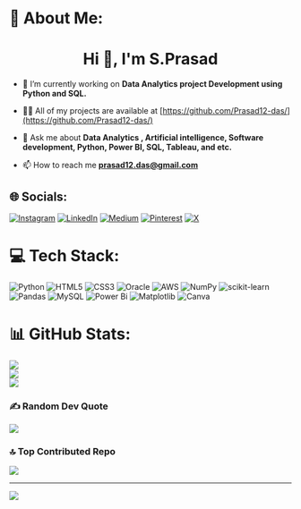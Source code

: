 # 💫 About Me:
<h1 align="center">Hi 👋, I'm S.Prasad </h1>

- 🔭 I’m currently working on **Data Analytics project Development using Python and SQL.**

- 👨‍💻 All of my projects are available at [https://github.com/Prasad12-das/](https://github.com/Prasad12-das/)

- 💬 Ask me about **Data Analytics , Artificial intelligence, Software development, Python, Power BI, SQL, Tableau, and etc.**

- 📫 How to reach me **prasad12.das@gmail.com**


## 🌐 Socials:
[![Instagram](https://img.shields.io/badge/Instagram-%23E4405F.svg?logo=Instagram&logoColor=white)](https://instagram.com/https://www.instagram.com/prasad018/) [![LinkedIn](https://img.shields.io/badge/LinkedIn-%230077B5.svg?logo=linkedin&logoColor=white)](https://linkedin.com/in/https://linkedin.com/in/sailajaprasaddas) [![Medium](https://img.shields.io/badge/Medium-12100E?logo=medium&logoColor=white)](https://medium.com/@https://medium.com/@prasad12.das) [![Pinterest](https://img.shields.io/badge/Pinterest-%23E60023.svg?logo=Pinterest&logoColor=white)](https://pinterest.com/https://www.pinterest.com/prasad12das/) [![X](https://img.shields.io/badge/X-black.svg?logo=X&logoColor=white)](https://x.com/https://x.com/im_prasad018) 

# 💻 Tech Stack:
![Python](https://img.shields.io/badge/python-3670A0?style=for-the-badge&logo=python&logoColor=ffdd54) ![HTML5](https://img.shields.io/badge/html5-%23E34F26.svg?style=for-the-badge&logo=html5&logoColor=white) ![CSS3](https://img.shields.io/badge/css3-%231572B6.svg?style=for-the-badge&logo=css3&logoColor=white) ![Oracle](https://img.shields.io/badge/Oracle-F80000?style=for-the-badge&logo=oracle&logoColor=white) ![AWS](https://img.shields.io/badge/AWS-%23FF9900.svg?style=for-the-badge&logo=amazon-aws&logoColor=white) ![NumPy](https://img.shields.io/badge/numpy-%23013243.svg?style=for-the-badge&logo=numpy&logoColor=white) ![scikit-learn](https://img.shields.io/badge/scikit--learn-%23F7931E.svg?style=for-the-badge&logo=scikit-learn&logoColor=white) ![Pandas](https://img.shields.io/badge/pandas-%23150458.svg?style=for-the-badge&logo=pandas&logoColor=white) ![MySQL](https://img.shields.io/badge/mysql-4479A1.svg?style=for-the-badge&logo=mysql&logoColor=white) ![Power Bi](https://img.shields.io/badge/power_bi-F2C811?style=for-the-badge&logo=powerbi&logoColor=black) ![Matplotlib](https://img.shields.io/badge/Matplotlib-%23ffffff.svg?style=for-the-badge&logo=Matplotlib&logoColor=black) ![Canva](https://img.shields.io/badge/Canva-%2300C4CC.svg?style=for-the-badge&logo=Canva&logoColor=white)
# 📊 GitHub Stats:
![](https://github-readme-stats.vercel.app/api?username=Prasad12-das&theme=dark&hide_border=false&include_all_commits=false&count_private=false)<br/>
![](https://github-readme-streak-stats.herokuapp.com/?user=Prasad12-das&theme=dark&hide_border=false)<br/>
![](https://github-readme-stats.vercel.app/api/top-langs/?username=Prasad12-das&theme=dark&hide_border=false&include_all_commits=false&count_private=false&layout=compact)


### ✍️ Random Dev Quote
![](https://quotes-github-readme.vercel.app/api?type=horizontal&theme=radical)

### 🔝 Top Contributed Repo
![](https://github-contributor-stats.vercel.app/api?username=Prasad12-das&limit=5&theme=dark&combine_all_yearly_contributions=true)

---
[![](https://visitcount.itsvg.in/api?id=Prasad12-das&icon=9&color=0)](https://visitcount.itsvg.in)

<!-- Proudly created with GPRM ( https://gprm.itsvg.in ) -->
